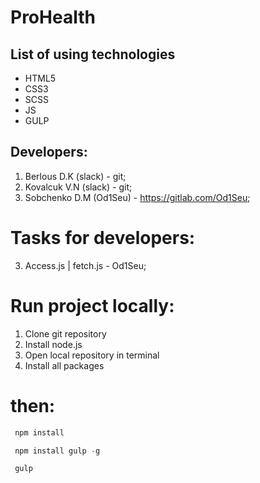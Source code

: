 # ProHealth

## List of using technologies

* HTML5
* CSS3
* SCSS
* JS
* GULP

## Developers:
1. Berlous D.K (slack) - git;
2. Kovalcuk V.N (slack) - git;
3. Sobchenko D.M (Od1Seu) - https://gitlab.com/Od1Seu;

# Tasks for developers:
3. Access.js | fetch.js  - Od1Seu;


# Run project locally:

1. Clone git repository
2. Install node.js
3. Open local repository in terminal
4. Install all packages

# then:
```javascript
 npm install
```

```javascript
 npm install gulp -g
```
```javascript
 gulp 
```

